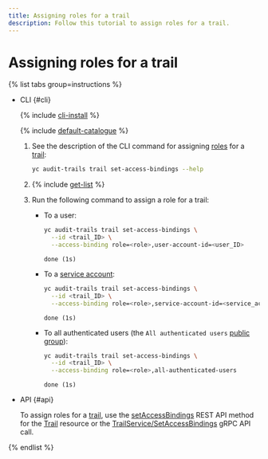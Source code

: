 ```yaml
---
title: Assigning roles for a trail
description: Follow this tutorial to assign roles for a trail.
---
```


# Assigning roles for a trail

{% list tabs group=instructions %}

- CLI {#cli}

  {% include [cli-install](../../_includes/cli-install.md) %}

  {% include [default-catalogue](../../_includes/default-catalogue.md) %}

  1. See the description of the CLI command for assigning [roles](../security/index.md#roles-list) for a [trail](../concepts/trail.md):

      ```bash
      yc audit-trails trail set-access-bindings --help
      ```

  1. {% include [get-list](../../_includes/audit-trails/get-list.md) %}
  1. Run the following command to assign a role for a trail:

      * To a user:

          ```bash
          yc audit-trails trail set-access-bindings \
            --id <trail_ID> \
            --access-binding role=<role>,user-account-id=<user_ID>
          ```

          ```text
          done (1s)
          ```

      * To a [service account](../../iam/concepts/users/service-accounts.md):

          ```bash
          yc audit-trails trail set-access-bindings \
            --id <trail_ID> \
            --access-binding role=<role>,service-account-id=<service_account_ID>
          ```

          ```text
          done (1s)
          ```

      * To all authenticated users (the `All authenticated users` [public group](../../iam/concepts/access-control/public-group.md)):

          ```bash
          yc audit-trails trail set-access-bindings \
            --id <trail_ID> \
            --access-binding role=<role>,all-authenticated-users
          ```

          ```text
          done (1s)
          ```

- API {#api}

  To assign roles for a [trail](../concepts/trail.md), use the [setAccessBindings](../../audit-trails/api-ref/Trail/setAccessBindings.md) REST API method for the [Trail](../../audit-trails/api-ref/Trail/index.md) resource or the [TrailService/SetAccessBindings](../../audit-trails/api-ref/grpc/Trail/setAccessBindings.md) gRPC API call.

{% endlist %}